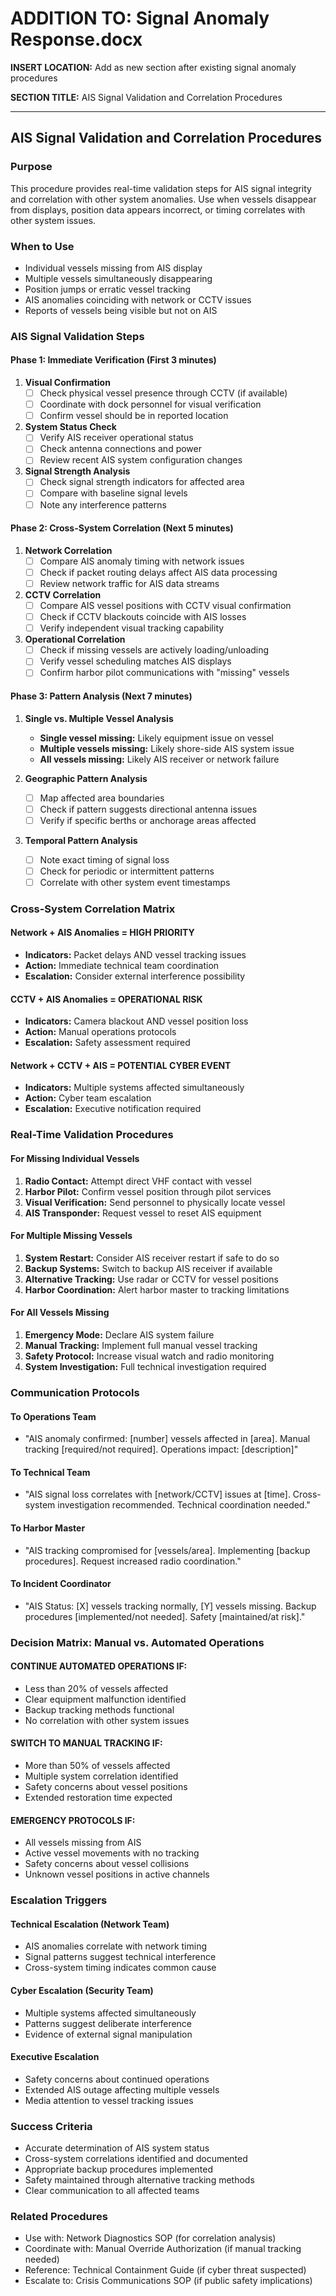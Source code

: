 # ADDITION TO: Signal Anomaly Response.docx

**INSERT LOCATION:** Add as new section after existing signal anomaly procedures

**SECTION TITLE:** AIS Signal Validation and Correlation Procedures

---

## AIS Signal Validation and Correlation Procedures

### Purpose
This procedure provides real-time validation steps for AIS signal integrity and correlation with other system anomalies. Use when vessels disappear from displays, position data appears incorrect, or timing correlates with other system issues.

### When to Use
- Individual vessels missing from AIS display
- Multiple vessels simultaneously disappearing
- Position jumps or erratic vessel tracking
- AIS anomalies coinciding with network or CCTV issues
- Reports of vessels being visible but not on AIS

### AIS Signal Validation Steps

#### Phase 1: Immediate Verification (First 3 minutes)
1. **Visual Confirmation**
   - [ ] Check physical vessel presence through CCTV (if available)
   - [ ] Coordinate with dock personnel for visual verification
   - [ ] Confirm vessel should be in reported location

2. **System Status Check**
   - [ ] Verify AIS receiver operational status
   - [ ] Check antenna connections and power
   - [ ] Review recent AIS system configuration changes

3. **Signal Strength Analysis**
   - [ ] Check signal strength indicators for affected area
   - [ ] Compare with baseline signal levels
   - [ ] Note any interference patterns

#### Phase 2: Cross-System Correlation (Next 5 minutes)
1. **Network Correlation**
   - [ ] Compare AIS anomaly timing with network issues
   - [ ] Check if packet routing delays affect AIS data processing
   - [ ] Review network traffic for AIS data streams

2. **CCTV Correlation**
   - [ ] Compare AIS vessel positions with CCTV visual confirmation
   - [ ] Check if CCTV blackouts coincide with AIS losses
   - [ ] Verify independent visual tracking capability

3. **Operational Correlation**
   - [ ] Check if missing vessels are actively loading/unloading
   - [ ] Verify vessel scheduling matches AIS displays
   - [ ] Confirm harbor pilot communications with "missing" vessels

#### Phase 3: Pattern Analysis (Next 7 minutes)
1. **Single vs. Multiple Vessel Analysis**
   - **Single vessel missing:** Likely equipment issue on vessel
   - **Multiple vessels missing:** Likely shore-side AIS system issue
   - **All vessels missing:** Likely AIS receiver or network failure

2. **Geographic Pattern Analysis**
   - [ ] Map affected area boundaries
   - [ ] Check if pattern suggests directional antenna issues
   - [ ] Verify if specific berths or anchorage areas affected

3. **Temporal Pattern Analysis**
   - [ ] Note exact timing of signal loss
   - [ ] Check for periodic or intermittent patterns
   - [ ] Correlate with other system event timestamps

### Cross-System Correlation Matrix

#### Network + AIS Anomalies = HIGH PRIORITY
- **Indicators:** Packet delays AND vessel tracking issues
- **Action:** Immediate technical team coordination
- **Escalation:** Consider external interference possibility

#### CCTV + AIS Anomalies = OPERATIONAL RISK
- **Indicators:** Camera blackout AND vessel position loss
- **Action:** Manual operations protocols
- **Escalation:** Safety assessment required

#### Network + CCTV + AIS = POTENTIAL CYBER EVENT
- **Indicators:** Multiple systems affected simultaneously
- **Action:** Cyber team escalation
- **Escalation:** Executive notification required

### Real-Time Validation Procedures

#### For Missing Individual Vessels
1. **Radio Contact:** Attempt direct VHF contact with vessel
2. **Harbor Pilot:** Confirm vessel position through pilot services
3. **Visual Verification:** Send personnel to physically locate vessel
4. **AIS Transponder:** Request vessel to reset AIS equipment

#### For Multiple Missing Vessels
1. **System Restart:** Consider AIS receiver restart if safe to do so
2. **Backup Systems:** Switch to backup AIS receiver if available
3. **Alternative Tracking:** Use radar or CCTV for vessel positions
4. **Harbor Coordination:** Alert harbor master to tracking limitations

#### For All Vessels Missing
1. **Emergency Mode:** Declare AIS system failure
2. **Manual Tracking:** Implement full manual vessel tracking
3. **Safety Protocol:** Increase visual watch and radio monitoring
4. **System Investigation:** Full technical investigation required

### Communication Protocols

#### To Operations Team
- "AIS anomaly confirmed: [number] vessels affected in [area]. Manual tracking [required/not required]. Operations impact: [description]"

#### To Technical Team
- "AIS signal loss correlates with [network/CCTV] issues at [time]. Cross-system investigation recommended. Technical coordination needed."

#### To Harbor Master
- "AIS tracking compromised for [vessels/area]. Implementing [backup procedures]. Request increased radio coordination."

#### To Incident Coordinator
- "AIS Status: [X] vessels tracking normally, [Y] vessels missing. Backup procedures [implemented/not needed]. Safety [maintained/at risk]."

### Decision Matrix: Manual vs. Automated Operations

#### CONTINUE AUTOMATED OPERATIONS IF:
- Less than 20% of vessels affected
- Clear equipment malfunction identified
- Backup tracking methods functional
- No correlation with other system issues

#### SWITCH TO MANUAL TRACKING IF:
- More than 50% of vessels affected
- Multiple system correlation identified
- Safety concerns about vessel positions
- Extended restoration time expected

#### EMERGENCY PROTOCOLS IF:
- All vessels missing from AIS
- Active vessel movements with no tracking
- Safety concerns about vessel collisions
- Unknown vessel positions in active channels

### Escalation Triggers

#### Technical Escalation (Network Team)
- AIS anomalies correlate with network timing
- Signal patterns suggest technical interference
- Cross-system timing indicates common cause

#### Cyber Escalation (Security Team)
- Multiple systems affected simultaneously
- Patterns suggest deliberate interference
- Evidence of external signal manipulation

#### Executive Escalation
- Safety concerns about continued operations
- Extended AIS outage affecting multiple vessels
- Media attention to vessel tracking issues

### Success Criteria
- Accurate determination of AIS system status
- Cross-system correlations identified and documented
- Appropriate backup procedures implemented
- Safety maintained through alternative tracking methods
- Clear communication to all affected teams

### Related Procedures
- Use with: Network Diagnostics SOP (for correlation analysis)
- Coordinate with: Manual Override Authorization (if manual tracking needed)
- Reference: Technical Containment Guide (if cyber threat suspected)
- Escalate to: Crisis Communications SOP (if public safety implications)
